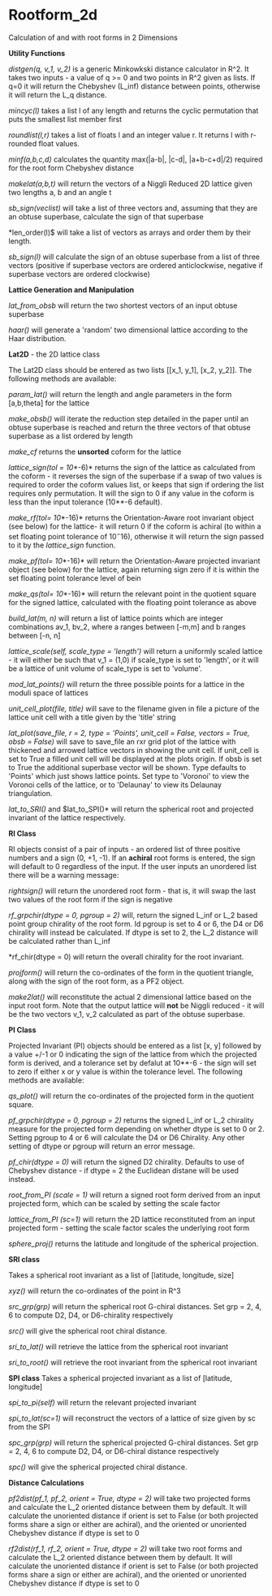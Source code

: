 # Rootform_2d
Calculation of and with root forms in 2 Dimensions

**Utility Functions**

*distgen(q, v_1, v_2)* is a generic Minkowkski distance calculator in R^2. It takes two inputs - a value of q >= 0 and two points in R^2 given as lists. If q=0 it will return the Chebyshev (L_inf) distance between points, otherwise it will return the L_q distance. 

*mincyc(l)* takes a list l of any length and returns the cyclic permutation that puts the smallest list member first

*roundlist(l,r)* takes a list of floats l and an integer value r. It returns l with r-rounded float values. 

*minf(a,b,c,d)* calculates the quantity max(|a-b|, |c-d|, |a+b-c+d|/2) required for the root form Chebyshev distance

*makelat(a,b,t)* will return the vectors of a Niggli Reduced 2D lattice given two lengths a, b and an angle t

*sb_sign(veclist)* will take a list of three vectors and, assuming that they are an obtuse superbase, calculate the sign of that superbase

*len_order(l)$ will take a list of vectors as arrays and order them by their length.  

*sb_sign(l)* will calculate the sign of an obtuse superbase from a list of three vectors (positive if superbase vectors are ordered anticlockwise, negative if superbase vectors are ordered clockwise)

**Lattice Generation and Manipulation**

*lat_from_obsb* will return the two shortest vectors of an input  obtuse superbase

*haar()* will generate a 'random' two dimensional lattice according to the Haar distribution. 

**Lat2D** - the 2D lattice class

The Lat2D class should be entered as two lists [[x_1, y_1], [x_2, y_2]]. The following methods are available:

*param_lat()* will return the length and angle parameters in the form [a,b,theta] for the lattice

*make_obsb()* will iterate the reduction step detailed in the paper until an obtuse superbase is reached and return the three vectors of that obtuse superbase as a list ordered by length

*make_cf* returns the **unsorted** coform for the lattice

*lattice_sign(tol = 10**-6)* returns the sign of the lattice as calculated from the coform - it reverses the sign of the superbase if a swap of two values is required to order the coform values list, or keeps that sign if ordering the list requires only permutation. It will the sign to 0 if any value in the coform is less than the input tolerance (10**-6 default). 

*make_rf(tol= 10**-16)* returns the Orientation-Aware root invariant object (see below) for the lattice- it will return 0 if the coform is achiral (to within a set floating point tolerance of $10^-16$), otherwise it will return the sign passed to it by the *lattice_sign* function. 

*make_pf(tol= 10**-16)* will return the Orientation-Aware projected invariant object (see below) for the lattice, again returning sign zero if it is within the set floating point tolerance level of bein

*make_qs(tol= 10**-16)* will return the relevant point in the quotient square for the signed lattice, calculated with the floating point tolerance as above

*build_lat(m, n)* will return a list of lattice points which are integer combinations av_1, bv_2, where a ranges between [-m,m] and b ranges between [-n, n]

*lattice_scale(self, scale_type = 'length')* will return a uniformly scaled lattice - it will either be such that v_1 = (1,0) if scale_type is set to 'length', or it will be a lattice of unit volume of scale_type is set to 'volume'. 

*mod_lat_points()* will return the three possible points for a lattice in the moduli space of lattices

*unit_cell_plot(file, title)* will save to the filename given in file a picture of the lattice unit cell with a title given by the 'title' string

*lat_plot(save_file, r = 2, type = 'Points', unit_cell = False, vectors = True, obsb = False)* will save to save_file an rxr grid plot of the lattice with thickened and arrowed lattice vectors in showing the unit cell. If unit_cell is set to True a filled unit cell will be displayed at the plots origin. If obsb is set to True the additional superbase vector will be shown. Type defaults to 'Points' which just shows lattice points. Set type to 'Voronoi' to view the Voronoi cells of the lattice, or to 'Delaunay' to view its Delaunay triangulation. 

*lat_to_SRI()* and $lat_to_SPI()* will return the spherical root and projected invariant of the lattice  respectively. 


**RI Class**

RI objects consist of a pair of inputs - an ordered list of three positive numbers and a sign (0, +1, -1). If an **achiral** root forms is entered, the sign will default to 0 regardless of the input. If the user inputs an unordered list there will be a warning message:

*rightsign()* will return the unordered root form - that is, it will swap the last two values of the root form if the sign is negative

*rf_grpchir(dtype = 0, pgroup = 2)* will, return the signed L_inf or L_2 based point group chirality of the root form. Id pgroup is set to 4 or 6, the D4 or D6 chirality will instead be calculated. If dtype is set to 2, the L_2 distance will be calculated rather than L_inf

*rf_chir(dtype = 0) will return the overall chirality for the root invariant. 

*projform()* will return the co-ordinates of the form in the quotient triangle, along with the sign of the root form, as a PF2 object. 


*make2lat()* will reconstitute the actual 2 dimensional lattice based on the input root form. Note that the output lattice will **not** be Niggli reduced - it will be the two vectors v_1, v_2 calculated as part of the obtuse superbase. 

**PI Class**

Projected Invariant (PI) objects should be entered  as a list [x, y] followed by a value +/-1 or 0 indicating the sign of the lattice from which the projected form is derived, and a tolerance set by defalut at 10**-6 - the sign will set to zero if either x or y value is within the tolerance level. The following methods are available:

*qs_plot()* will return the co-ordinates of the projected form in the quotient square. 

*pf_grpchir(dtype = 0, pgroup = 2)* returns the signed L_inf or L_2 chirality measure for the projected form depending on whether dtype is set to 0 or 2. Setting pgroup to 4 or 6 will calculate the D4 or D6 Chirality. Any other setting of dtype or pgroup will return an error message. 

*pf_chir(dtype = 0)* will return the signed D2 chirality. Defaults to use of Chebyshev distance - if dtype = 2 the Euclidean distane will be used instead. 

*root_from_PI (scale = 1)* will return a signed root form derived from an input projected form, which can be scaled by setting the scale factor

*lattice_from_PI (sc=1)* will return the 2D lattice reconstituted from an input projected form - setting the scale factor scales the underlying root form

*sphere_proj()* returns the latitude and longitude of the spherical projection. 

**SRI class**

Takes a spherical root invariant as a list of [latitude, longitude, size]

*xyz()* will return the co-ordinates of the point in R^3

*src_grp(grp)* will return the spherical root G-chiral distances. Set grp = 2, 4, 6 to compute D2, D4, or D6-chirality respectively

*src()* will give the spherical root chiral distance. 

*sri_to_lat()* will retrieve the lattice from the spherical root invariant

*sri_to_root()* will retrieve the root invariant from the spherical root invariant

**SPI class**
Takes a  spherical projected invariant as a list of [latitude, longitude]

*spi_to_pi(self)* will return the relevant projected invariant

*spi_to_lat(sc=1)* will reconstruct the vectors of a lattice of size given by sc from the SPI

*spc_grp(grp)* will return the spherical projected G-chiral distances. Set grp = 2, 4, 6 to compute D2, D4, or D6-chiral distance respectively

*spc()* will give the spherical projected chiral distance. 

**Distance Calculations**

*pf2dist(pf_1, pf_2, orient = True, dtype = 2)* will take two projected forms and calculate the L_2 oriented distance between them by default. It will calculate the unoriented distance if orient is set to False (or both projected forms share a sign or either are achiral), and the oriented or unoriented Chebyshev distance if dtype is set to 0

*rf2dist(rf_1, rf_2, orient = True, dtype = 2)* will take two root forms and calculate the L_2 oriented distance between them by default. It will calculate the unoriented distance if orient is set to False (or both projected forms share a sign or either are achiral), and the oriented or unoriented Chebyshev distance if dtype is set to 0
